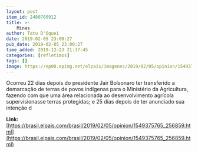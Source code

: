```yaml
---
layout: post
item_id: 2480760912
title: >-
    Minas
author: Tatu D'Oquei
date: 2019-02-05 23:00:27
pub_date: 2019-02-05 23:00:27
time_added: 2019-12-23 21:37:45
categories: [refletimos]
tags: []
image: https://ep00.epimg.net/elpais/imagenes/2019/02/05/opinion/1549375765_256859_1549375867_rrss_normal.jpg
---
```


Ocorreu 22 dias depois do presidente Jair Bolsonaro ter transferido a demarcação de terras de povos indígenas para o Ministério da Agricultura, fazendo com que uma área relacionada ao desenvolvimento agrícola supervisionasse terras protegidas; e 25 dias depois de ter anunciado sua intenção d

**Link:** [https://brasil.elpais.com/brasil/2019/02/05/opinion/1549375765_256859.html](https://brasil.elpais.com/brasil/2019/02/05/opinion/1549375765_256859.html)


